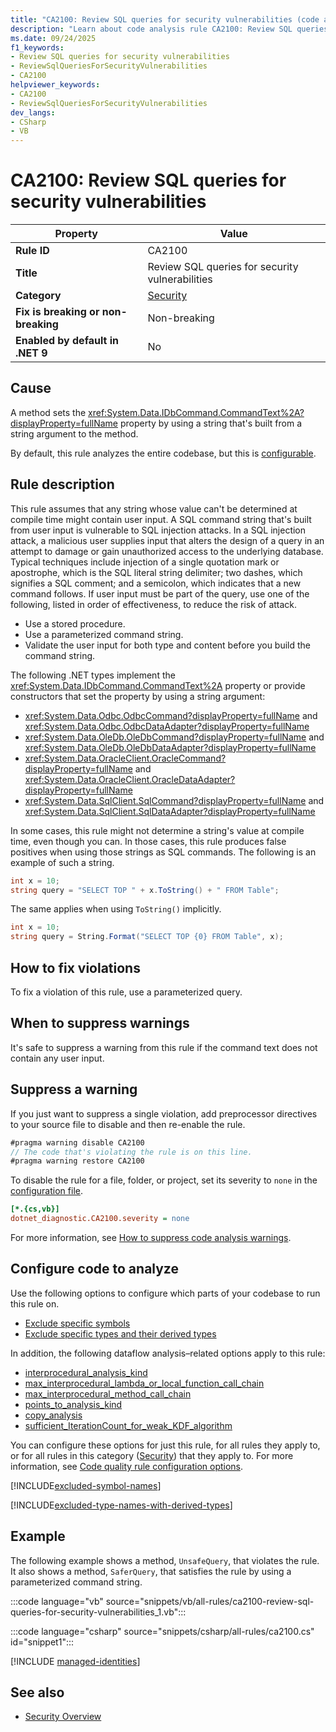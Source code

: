 ```yaml
---
title: "CA2100: Review SQL queries for security vulnerabilities (code analysis)"
description: "Learn about code analysis rule CA2100: Review SQL queries for security vulnerabilities"
ms.date: 09/24/2025
f1_keywords:
- Review SQL queries for security vulnerabilities
- ReviewSqlQueriesForSecurityVulnerabilities
- CA2100
helpviewer_keywords:
- CA2100
- ReviewSqlQueriesForSecurityVulnerabilities
dev_langs:
- CSharp
- VB
---
```

# CA2100: Review SQL queries for security vulnerabilities

| Property                            | Value                                           |
|-------------------------------------|-------------------------------------------------|
| **Rule ID**                         | CA2100                                          |
| **Title**                           | Review SQL queries for security vulnerabilities |
| **Category**                        | [Security](security-warnings.md)                |
| **Fix is breaking or non-breaking** | Non-breaking                                    |
| **Enabled by default in .NET 9**    | No                                              |

## Cause

A method sets the <xref:System.Data.IDbCommand.CommandText%2A?displayProperty=fullName> property by using a string that's built from a string argument to the method.

By default, this rule analyzes the entire codebase, but this is [configurable](#configure-code-to-analyze).

## Rule description

This rule assumes that any string whose value can't be determined at compile time might contain user input. A SQL command string that's built from user input is vulnerable to SQL injection attacks. In a SQL injection attack, a malicious user supplies input that alters the design of a query in an attempt to damage or gain unauthorized access to the underlying database. Typical techniques include injection of a single quotation mark or apostrophe, which is the SQL literal string delimiter; two dashes, which signifies a SQL comment; and a semicolon, which indicates that a new command follows. If user input must be part of the query, use one of the following, listed in order of effectiveness, to reduce the risk of attack.

- Use a stored procedure.
- Use a parameterized command string.
- Validate the user input for both type and content before you build the command string.

The following .NET types implement the <xref:System.Data.IDbCommand.CommandText%2A> property or provide constructors that set the property by using a string argument:

- <xref:System.Data.Odbc.OdbcCommand?displayProperty=fullName> and <xref:System.Data.Odbc.OdbcDataAdapter?displayProperty=fullName>
- <xref:System.Data.OleDb.OleDbCommand?displayProperty=fullName> and <xref:System.Data.OleDb.OleDbDataAdapter?displayProperty=fullName>
- <xref:System.Data.OracleClient.OracleCommand?displayProperty=fullName> and <xref:System.Data.OracleClient.OracleDataAdapter?displayProperty=fullName>
- <xref:System.Data.SqlClient.SqlCommand?displayProperty=fullName> and <xref:System.Data.SqlClient.SqlDataAdapter?displayProperty=fullName>

In some cases, this rule might not determine a string's value at compile time, even though you can. In those cases, this rule produces false positives when using those strings as SQL commands. The following is an example of such a string.

```csharp
int x = 10;
string query = "SELECT TOP " + x.ToString() + " FROM Table";
```

The same applies when using `ToString()` implicitly.

```csharp
int x = 10;
string query = String.Format("SELECT TOP {0} FROM Table", x);
```

## How to fix violations

To fix a violation of this rule, use a parameterized query.

## When to suppress warnings

It's safe to suppress a warning from this rule if the command text does not contain any user input.

## Suppress a warning

If you just want to suppress a single violation, add preprocessor directives to your source file to disable and then re-enable the rule.

```csharp
#pragma warning disable CA2100
// The code that's violating the rule is on this line.
#pragma warning restore CA2100
```

To disable the rule for a file, folder, or project, set its severity to `none` in the [configuration file](../configuration-files.md).

```ini
[*.{cs,vb}]
dotnet_diagnostic.CA2100.severity = none
```

For more information, see [How to suppress code analysis warnings](../suppress-warnings.md).

## Configure code to analyze

Use the following options to configure which parts of your codebase to run this rule on.

- [Exclude specific symbols](#exclude-specific-symbols)
- [Exclude specific types and their derived types](#exclude-specific-types-and-their-derived-types)

In addition, the following dataflow analysis&ndash;related options apply to this rule:

- [interprocedural_analysis_kind](../code-quality-rule-options.md#interprocedural_analysis_kind)
- [max_interprocedural_lambda_or_local_function_call_chain](../code-quality-rule-options.md#max_interprocedural_lambda_or_local_function_call_chain)
- [max_interprocedural_method_call_chain](../code-quality-rule-options.md#max_interprocedural_method_call_chain)
- [points_to_analysis_kind](../code-quality-rule-options.md#points_to_analysis_kind)
- [copy_analysis](../code-quality-rule-options.md#copy_analysis)
- [sufficient_IterationCount_for_weak_KDF_algorithm](../code-quality-rule-options.md#sufficient_iterationcount_for_weak_kdf_algorithm)

You can configure these options for just this rule, for all rules they apply to, or for all rules in this category ([Security](security-warnings.md)) that they apply to. For more information, see [Code quality rule configuration options](../code-quality-rule-options.md).

[!INCLUDE[excluded-symbol-names](../includes/config-options/excluded-symbol-names.md)]

[!INCLUDE[excluded-type-names-with-derived-types](../includes/config-options/excluded-type-names-with-derived-types.md)]

## Example

The following example shows a method, `UnsafeQuery`, that violates the rule. It also shows a method, `SaferQuery`, that satisfies the rule by using a parameterized command string.

:::code language="vb" source="snippets/vb/all-rules/ca2100-review-sql-queries-for-security-vulnerabilities_1.vb":::

:::code language="csharp" source="snippets/csharp/all-rules/ca2100.cs" id="snippet1":::

[!INCLUDE [managed-identities](../../../includes/managed-identities.md)]

## See also

- [Security Overview](../../../framework/data/adonet/security-overview.md)
